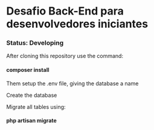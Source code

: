 <h1>Desafio Back-End para desenvolvedores iniciantes</h1>

<h3>Status: Developing </h3>

<p> After cloning this repository use the command:</p>

<h4>composer install</h4>

<p>Them setup the .env file, giving the database a name</p>

<p>Create the database</p>
<p>Migrate all tables using:</p>

<h4>php artisan migrate</h4>

    
    
